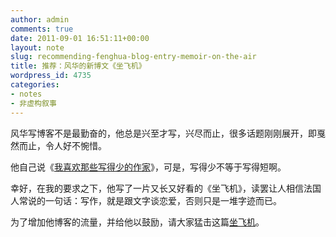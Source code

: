 ```yaml
---
author: admin
comments: true
date: 2011-09-01 16:51:11+00:00
layout: note
slug: recommending-fenghua-blog-entry-memoir-on-the-air
title: 推荐：风华的新博文《坐飞机》
wordpress_id: 4735
categories:
- notes
- 非虚构叙事
---
```


风华写博客不是最勤奋的，他总是兴至才写，兴尽而止，很多话题刚刚展开，即戛然而止，令人好不惋惜。

他自己说《[我喜欢那些写得少的作家](http://fenghua.blog.paowang.net/2011/07/23/我喜欢那些写得少的作家/)》，可是，写得少不等于写得短啊。

幸好，在我的要求之下，他写了一片又长又好看的《坐飞机》，读罢让人相信法国人常说的一句话：写作，就是跟文字谈恋爱，否则只是一堆字迹而已。

为了增加他博客的流量，并给他以鼓励，请大家猛击这篇[坐飞机](http://fenghua.blog.paowang.net/2011/08/31/坐飞机/)。

